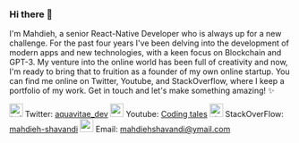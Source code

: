 ### Hi there 👋

I'm Mahdieh, a senior React-Native Developer who is always up for a new challenge. For the past four years I've been delving into the development of modern apps and new technologies, with a keen focus on Blockchain and GPT-3. My venture into the online world has been full of creativity and now, I'm ready to bring that to fruition as a founder of my own online startup. You can find me online on Twitter, Youtube, and StackOverflow, where I keep a portfolio of my work. 
Get in touch and let's make something amazing! ✨

<img src="https://user-images.githubusercontent.com/38426652/212897035-ee0bbc5d-1a72-4560-93a8-538cabafde9a.png" alt="twitter-icon" width="24"/> Twitter: [aquavitae_dev](https://twitter.com/aquavitae_dev)
<img src="https://user-images.githubusercontent.com/38426652/212897104-02100201-f799-4fd1-aad3-528bba3e7b52.png" alt="youtube-icon" width="24"/> Youtube: [Coding tales](https://www.youtube.com/channel/UCa-27TXJq9UhU0GsVeCggQA)
<img src="https://user-images.githubusercontent.com/38426652/212897157-ad96f5df-62ab-447c-975d-4c9763ed7f7c.png" alt="stackoverflow-icon" width="24"/> StackOverFlow: [mahdieh-shavandi](https://stackoverflow.com/users/8898138/mahdieh-shavandi)
<img src="https://user-images.githubusercontent.com/38426652/212897483-a699e989-c2b6-4238-903b-4aa78fac53e5.png" alt="email-icon" width="24"/> Email: [mahdiehshavandi@ymail.com](mailto:mahdiehshavandi@ymail.com)

<!--
**mahdieh-dev/mahdieh-dev** is a ✨ _special_ ✨ repository because its `README.md` (this file) appears on your GitHub profile.

Here are some ideas to get you started:

- 🔭 I’m currently working on ...
- 🌱 I’m currently learning ...
- 👯 I’m looking to collaborate on ...
- 🤔 I’m looking for help with ...
- 💬 Ask me about ...
- 📫 How to reach me: ...
- 😄 Pronouns: ...
- ⚡ Fun fact: ...
-->
